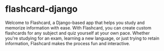 # flashcard-django
Welcome to Flashcard, a Django-based app that helps you study and memorize information with ease. With Flashcard, you can create custom flashcards for any subject and quiz yourself at your own pace. Whether you're studying for an exam, learning a new language, or just trying to retain information, Flashcard makes the process fun and interactive.
